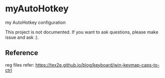 # myAutoHotkey
my AutoHotkey configuration

This project is not documented. If you want to ask questions, please make issue and ask :).

## Reference
reg files refer:
https://tex2e.github.io/blog/keyboard/win-keymap-caps-to-ctrl
